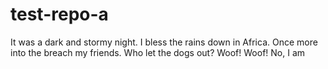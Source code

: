 # test-repo-a
It was a dark and stormy night. I bless the rains down in Africa. Once more into the breach my friends. Who let the dogs out? Woof! Woof! No, I am